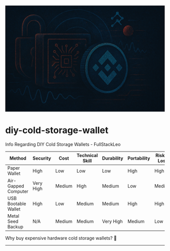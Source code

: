 ![DIY Cold Storage Wallet Cover Image](https://raw.githubusercontent.com/fullstackleo777/covers/refs/heads/main/covers/diy-cold-storage-wallet/cover_diy-cold-storage-wallet.png)

# diy-cold-storage-wallet

Info Regarding DIY Cold Storage Wallets - FullStackLeo

| Method              | Security  | Cost   | Technical Skill | Durability | Portability | Risk of Loss |
| ------------------- | --------- | ------ | --------------- | ---------- | ----------- | ------------ |
| Paper Wallet        | High      | Low    | Low             | Low        | High        | High         |
| Air-Gapped Computer | Very High | Medium | High            | Medium     | Low         | Medium       |
| USB Bootable Wallet | High      | Low    | Medium          | Medium     | High        | High         |
| Metal Seed Backup   | N/A       | Medium | Medium          | Very High  | Medium      | Low          |

Why buy expensive hardware cold storage wallets? 🤔

___
